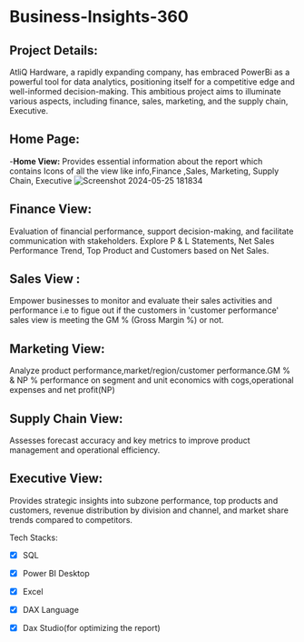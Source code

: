 # Business-Insights-360
## Project Details:
AtliQ Hardware, a rapidly expanding company, has embraced PowerBi as a powerful tool for data analytics, positioning itself for a competitive edge and well-informed decision-making. This ambitious project aims to illuminate various aspects, including finance, sales, marketing, and the supply chain, Executive.

## Home Page: 
-**Home View:** Provides essential information about the report which contains  Icons of all the view like info,Finance ,Sales, Marketing, Supply Chain, Executive
![Screenshot 2024-05-25 181834](https://github.com/sandhyahm1804/Business-Insights-360/assets/153446889/f347b563-395f-40f9-8ad1-63a5b35261d6)
## Finance View:
Evaluation of financial performance, support decision-making, and facilitate communication with stakeholders.
Explore P & L Statements, Net Sales Performance Trend, Top Product and Customers based on Net Sales.
## Sales View :
Empower businesses to monitor and evaluate their sales activities and performance i.e to figue out if the customers in 'customer performance' sales view is meeting the GM % (Gross Margin %) or not.
## Marketing View:
Analyze product performance,market/region/customer performance.GM % & NP % performance on segment and unit economics with cogs,operational expenses and net profit(NP)
## Supply Chain View:
Assesses forecast accuracy and key metrics to improve product management and operational efficiency.
## Executive View:
Provides strategic insights into subzone performance, top products and customers, revenue distribution by division and channel, and market share trends compared to competitors.

Tech Stacks:
- [x]	SQL
- [x]	Power BI Desktop
- [x]	Excel
- [x]	DAX Language
- [x]	Dax Studio(for optimizing the report)
      

